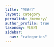 ```yaml
---
title: "메모리"
layout: category
permalink: /memory/
author_profile: true
taxonomy: 메모리
sidebar:
  nav: "categories"
---
```




